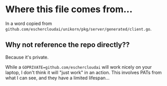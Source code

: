 # Where this file comes from...

In a word copied from `github.com/eschercloudai/unikorn/pkg/server/generated/client.go`.

## Why not reference the repo directly??

Because it's private.

While a `GOPRIVATE=github.com/eschercloudai` will work nicely on your laptop, I don't think it will "just work" in an action.
This involves PATs from what I can see, and they have a limited lifespan...
